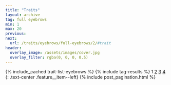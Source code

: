 ```yaml
---
title: "Traits"
layout: archive
tag: full eyebrows
min: 1
max: 20
previous:
next:
  url: /traits/eyebrows/full-eyebrows/2/#trait
header:
  overlay_image: /assets/images/cover.jpg
  overlay_filter: rgba(0, 0, 0, 0.5)
---
```

{% include_cached trait-list-eyebrows %}
{% include tag-results %}
1 [2](/traits/eyebrows/full-eyebrows/2/#trait) [3](/traits/eyebrows/full-eyebrows/3/#trait) [4](/traits/eyebrows/full-eyebrows/4/#trait) 
{: .text-center .feature__item--left}
{% include post_pagination.html %}

